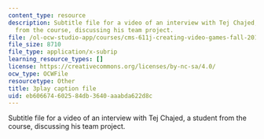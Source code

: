 ```yaml
---
content_type: resource
description: Subtitle file for a video of an interview with Tej Chajed, a student
  from the course, discussing his team project.
file: /ol-ocw-studio-app/courses/cms-611j-creating-video-games-fall-2014/eb606674602584db3640aaabda622d8c_bgMZSJ2rfNc.srt
file_size: 8710
file_type: application/x-subrip
learning_resource_types: []
license: https://creativecommons.org/licenses/by-nc-sa/4.0/
ocw_type: OCWFile
resourcetype: Other
title: 3play caption file
uid: eb606674-6025-84db-3640-aaabda622d8c
---
```

Subtitle file for a video of an interview with Tej Chajed, a student from the course, discussing his team project.